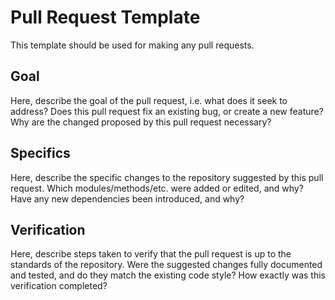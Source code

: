 # Pull Request Template

This template should be used for making any pull requests.

## Goal

Here, describe the goal of the pull request, i.e. what does it seek to address?
Does this pull request fix an existing bug, or create a new feature?
Why are the changed proposed by this pull request necessary?

## Specifics

Here, describe the specific changes to the repository suggested by this pull request.
Which modules/methods/etc. were added or edited, and why?
Have any new dependencies been introduced, and why?

## Verification

Here, describe steps taken to verify that the pull request is up to the standards of the repository.
Were the suggested changes fully documented and tested, and do they match the existing code style?
How exactly was this verification completed?
